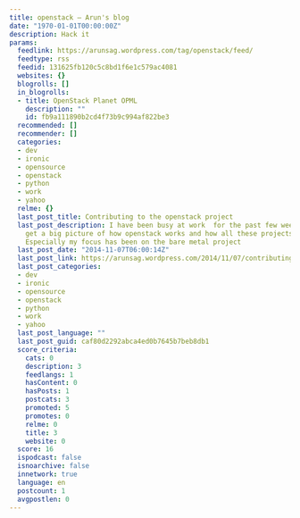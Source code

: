 ```yaml
---
title: openstack – Arun's blog
date: "1970-01-01T00:00:00Z"
description: Hack it
params:
  feedlink: https://arunsag.wordpress.com/tag/openstack/feed/
  feedtype: rss
  feedid: 131625fb120c5c8bd1f6e1c579ac4081
  websites: {}
  blogrolls: []
  in_blogrolls:
  - title: OpenStack Planet OPML
    description: ""
    id: fb9a111890b2cd4f73b9c994af822be3
  recommended: []
  recommender: []
  categories:
  - dev
  - ironic
  - opensource
  - openstack
  - python
  - work
  - yahoo
  relme: {}
  last_post_title: Contributing to the openstack project
  last_post_description: I have been busy at work  for the past few weeks trying to
    get a big picture of how openstack works and how all these projects fit together.
    Especially my focus has been on the bare metal project
  last_post_date: "2014-11-07T06:00:14Z"
  last_post_link: https://arunsag.wordpress.com/2014/11/07/contributing-to-the-openstack-project/
  last_post_categories:
  - dev
  - ironic
  - opensource
  - openstack
  - python
  - work
  - yahoo
  last_post_language: ""
  last_post_guid: caf80d2292abca4ed0b7645b7beb8db1
  score_criteria:
    cats: 0
    description: 3
    feedlangs: 1
    hasContent: 0
    hasPosts: 1
    postcats: 3
    promoted: 5
    promotes: 0
    relme: 0
    title: 3
    website: 0
  score: 16
  ispodcast: false
  isnoarchive: false
  innetwork: true
  language: en
  postcount: 1
  avgpostlen: 0
---
```

